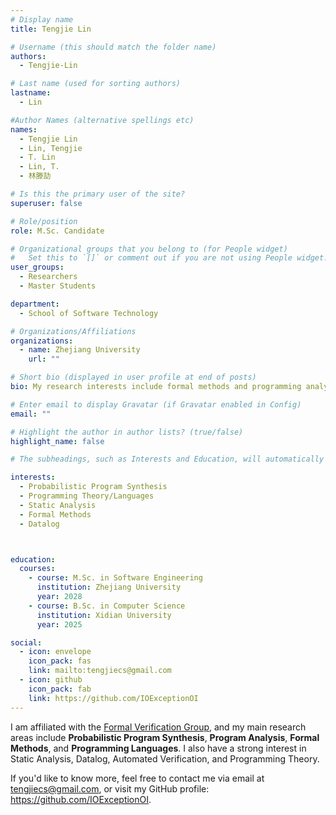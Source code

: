 ```yaml
---
# Display name
title: Tengjie Lin

# Username (this should match the folder name)
authors:
  - Tengjie-Lin

# Last name (used for sorting authors)
lastname:
  - Lin

#Author Names (alternative spellings etc)
names:
  - Tengjie Lin
  - Lin, Tengjie
  - T. Lin
  - Lin, T.
  - 林滕劼

# Is this the primary user of the site?
superuser: false

# Role/position
role: M.Sc. Candidate

# Organizational groups that you belong to (for People widget)
#   Set this to `[]` or comment out if you are not using People widget.
user_groups:
  - Researchers
  - Master Students

department:
  - School of Software Technology

# Organizations/Affiliations
organizations:
  - name: Zhejiang University
    url: ""

# Short bio (displayed in user profile at end of posts)
bio: My research interests include formal methods and programming analysis.

# Enter email to display Gravatar (if Gravatar enabled in Config)
email: ""

# Highlight the author in author lists? (true/false)
highlight_name: false

# The subheadings, such as Interests and Education, will automatically translate depending on the language chosen in `config.yaml`. To customize the subheading text, see the Language page in the docs.

interests:
  - Probabilistic Program Synthesis
  - Programming Theory/Languages
  - Static Analysis
  - Formal Methods
  - Datalog



education:
  courses:
    - course: M.Sc. in Software Engineering
      institution: Zhejiang University
      year: 2028
    - course: B.Sc. in Computer Science
      institution: Xidian University
      year: 2025

social:
  - icon: envelope
    icon_pack: fas
    link: mailto:tengjiecs@gmail.com
  - icon: github
    icon_pack: fab
    link: https://github.com/IOExceptionOI
---
```


I am affiliated with the [Formal Verification Group](), and my main research areas include **Probabilistic Program Synthesis**, **Program Analysis**, **Formal Methods**, and **Programming Languages**. I also have a strong interest in Static Analysis, Datalog, Automated Verification, and Programming Theory.

If you'd like to know more, feel free to contact me via email at [tengjiecs@gmail.com](mailto:tengjiecs@gmail.com), or visit my GitHub profile: https://github.com/IOExceptionOI.
